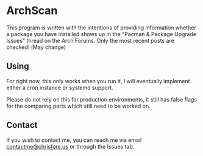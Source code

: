 # ArchScan

This program is written with the intentions of providing information whether a package you have installed
shows up in the "Pacman & Package Upgrade Issues" thread on the Arch Forums. Only the most recent posts are checked! (May change)

## Using

For right now, this only works when you run it, I will eventually implement either a cron instance or systemd support.

Please do not rely on this for production environments, it still has false flags for the comparing parts which still need to be worked on.

## Contact

If you wish to contact me, you can reach me via email [contactme@chrisfore.us](emailto:contactme@chrisfore.us)
or through the Issues tab.